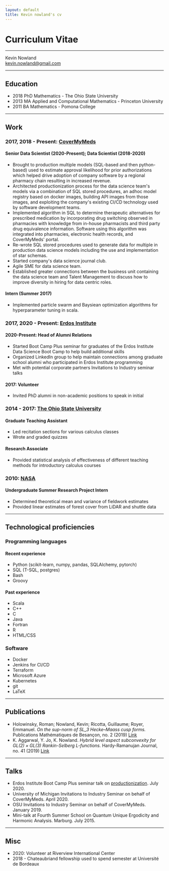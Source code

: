 ```yaml
---
layout: default
title: Kevin nowland's cv
---
```


# Curriculum Vitae

---

Kevin Nowland  
[kevin.nowland@gmail.com](mailto:kevin.nowland@gmail.com)

---

## Education

- 2018 PhD Mathematics - The Ohio State University
- 2013 MA Applied and Computational Mathematics - Princeton University
- 2011 BA Mathematics - Pomona College

---

## Work

### 2017, 2018 - Present: [CoverMyMeds](https://www.covermymeds.com/main/)

#### Senior Data Scientist (2020-Present); Data Scientist (2018-2020)

- Brought to production multiple models (SQL-based and then python-based)
used to estimate approval likelihood for prior authorizations which
helped drive adoption of company software by a regional pharmacy
chain resulting in increased revenue.
- Architected productionization process for the data science team's 
models via a combination of SQL stored procedures, an adhoc model 
registry based on docker images, building API images from those images,
and exploiting the company's existing CI/CD technology used by software development teams.
- Implemented algorithm in SQL to determine therapeutic alternatives for
prescribed medication by incorporating drug switching observed in 
pharmacies with knowledge from in-house pharmacists and third party
drug equivalence information.
Software using this algorithm was integrated into pharmacies,
electronic health records, and CoverMyMeds' portal.
- Re-wrote SQL stored procedures used to generate data for multiple in
production data science models including the use and implementation of
star schemas.
- Started company's data science journal club.
- Agile SME for data science team.
- Established greater connections between the business unit containing
the data science team and Talent Management to discuss how to improve
diversity in hiring for data centric roles.

#### Intern (Summer 2017)

- Implemented particle swarm and Baysiean optimization algorithms for
hyperparameter tuning in scala.

### 2017, 2020 - Present: [Erdos Institute](https://erdosinstitute.org/)

#### 2020-Present: Head of Alumni Relations

- Started Boot Camp Plus seminar for graduates of the Erdos Institute
Data Science Boot Camp to help build additional skills 
- Organized LinkedIn group to help maintain connections among 
graduate school alumni who participated in Erdos Institute programming
- Met with potential corporate partners
Invitations to Industry seminar talks

#### 2017: Volunteer

- Invited PhD alumni in non-academic positions to speak in initial

### 2014 - 2017: [The Ohio State University](https://math.osu.edu/graduate/phd-dissertations)

#### Graduate Teaching Assistant

- Led recitation sections for various calculus classes
- Wrote and graded quizzes

#### Research Associate

- Provided statistical analysis of effectiveness of different teaching methods
for introductory calculus courses

### 2010: [NASA](https://intern.nasa.gov/)

#### Undergraduate Summer Research Project Intern

- Determined theoretical mean and variance of fieldwork estimates
- Provided linear estimates of forest cover from LiDAR and shuttle data

---

## Technological proficiencies

### Programming languages

#### Recent experience

- Python (scikit-learn, numpy, pandas, SQLAlchemy, pytorch)
- SQL (T-SQL, postgres)
- Bash
- Groovy

#### Past experience

- Scala
- C++
- C
- Java
- Fortran
- R
- HTML/CSS

### Software

- Docker
- Jenkins for CI/CD
- Terraform
- Microsoft Azure
- Kubernetes
- git
- LaTeX

---

## Publications

- Holowinsky, Roman; Nowland, Kevin; Ricotta, Guillaume; Royer, Emmanuel. 
_On the sup-norm of $SL\_3$ Hecke–Maass cusp forms._ Publications Mathématiques de Besançon, no. 2 (2019)
<a href="https://pmb.centre-mersenne.org/item/PMB_2019___2_53_0/">Link</a>
- K. Aggarwal, Y. Jo, K. Nowland. _Hybrid level aspect subconvexity for $GL(2)\times GL(3)$ Rankin-Selberg
$L$-functions._ Hardy-Ramanujan Journal, no. 41 (2019)
<a href="https://hal.archives-ouvertes.fr/hal-01986708/">Link</a>

---

## Talks

- Erdos Institute Boot Camp Plus seminar talk on [productionization](https://kevinnowland.com/code/2020/07/14/model-deployment.html). July 2020.
- University of Michigan Invitations to Industry Seminar on behalf of CoverMyMeds. April 2020.
- OSU Invitations to Industry Seminar on behalf of CoverMyMeds. January 2019.
- Mini-talk at Fourth Summer School on Quantum Unique Ergodicity and Harmonic Analysis. Marburg. July 2015.

---

## Misc

- 2020: Volunteer at Riverview International Center
- 2018 - Chateaubriand fellowship used to spend semester at Université de Bordeaux
